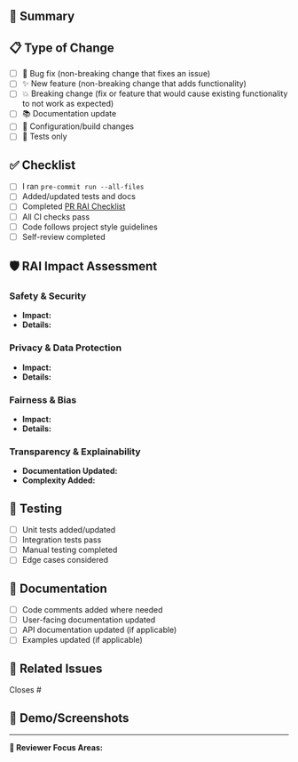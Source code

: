 ## 🎯 Summary
<!-- Brief description of what this PR does and why -->

## 📋 Type of Change
- [ ] 🐛 Bug fix (non-breaking change that fixes an issue)
- [ ] ✨ New feature (non-breaking change that adds functionality)
- [ ] 💥 Breaking change (fix or feature that would cause existing functionality to not work as expected)
- [ ] 📚 Documentation update
- [ ] 🔧 Configuration/build changes
- [ ] 🧪 Tests only

## ✅ Checklist
- [ ] I ran `pre-commit run --all-files`
- [ ] Added/updated tests and docs
- [ ] Completed [PR RAI Checklist](checklists/pr_rai_checklist.md)
- [ ] All CI checks pass
- [ ] Code follows project style guidelines
- [ ] Self-review completed

## 🛡️ RAI Impact Assessment
<!-- Complete assessment of responsible AI implications -->

### Safety & Security
- **Impact:** <!-- None/Low/Medium/High -->
- **Details:** <!-- What safety/security considerations were addressed? -->

### Privacy & Data Protection  
- **Impact:** <!-- None/Low/Medium/High -->
- **Details:** <!-- Any PII handling, data processing changes? -->

### Fairness & Bias
- **Impact:** <!-- None/Low/Medium/High -->
- **Details:** <!-- Could this affect different user groups differently? -->

### Transparency & Explainability
- **Documentation Updated:** <!-- Yes/No/N/A -->
- **Complexity Added:** <!-- Low/Medium/High -->

## 🧪 Testing
- [ ] Unit tests added/updated
- [ ] Integration tests pass
- [ ] Manual testing completed
- [ ] Edge cases considered

## 📖 Documentation
- [ ] Code comments added where needed
- [ ] User-facing documentation updated
- [ ] API documentation updated (if applicable)
- [ ] Examples updated (if applicable)

## 🔗 Related Issues
Closes #

## 📱 Demo/Screenshots
<!-- If applicable, add screenshots or demo links -->

---
**👀 Reviewer Focus Areas:** <!-- What should reviewers pay special attention to? -->
